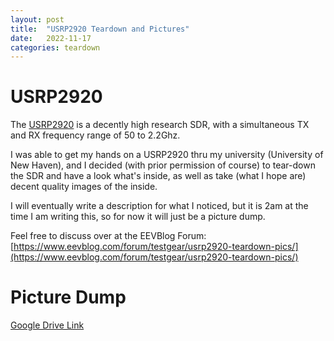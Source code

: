 ```yaml
---
layout: post
title:  "USRP2920 Teardown and Pictures"
date:   2022-11-17
categories: teardown
--- 
```


# USRP2920
The [USRP2920](https://www.ni.com/en-us/support/model.usrp-2920.html) is a decently high research SDR, with a simultaneous TX and RX frequency range of 50 to 2.2Ghz.

I was able to get my hands on a USRP2920 thru my university (University of New Haven), and I decided (with prior permission of course) to tear-down the SDR and have a look what's inside, as well as take (what I hope are) decent quality images of the inside. 

I will eventually write a description for what I noticed, but it is 2am at the time I am writing this, so for now it will just be a picture dump.


Feel free to discuss over at the EEVBlog Forum: [https://www.eevblog.com/forum/testgear/usrp2920-teardown-pics/](https://www.eevblog.com/forum/testgear/usrp2920-teardown-pics/)

# Picture Dump
[Google Drive Link](https://drive.google.com/drive/folders/16ghueGa5GzQUGbBPaUof810jEpiQ5hHx?usp=sharing)

